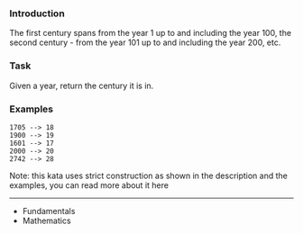 ### Introduction
The first century spans from the year 1 up to and including the year 100, the second century - from the year 101 up to and including the year 200, etc.

### Task
Given a year, return the century it is in.

### Examples

```
1705 --> 18
1900 --> 19
1601 --> 17
2000 --> 20
2742 --> 28
```

Note: this kata uses strict construction as shown in the description and the examples, you can read more about it here

---

- Fundamentals
- Mathematics
